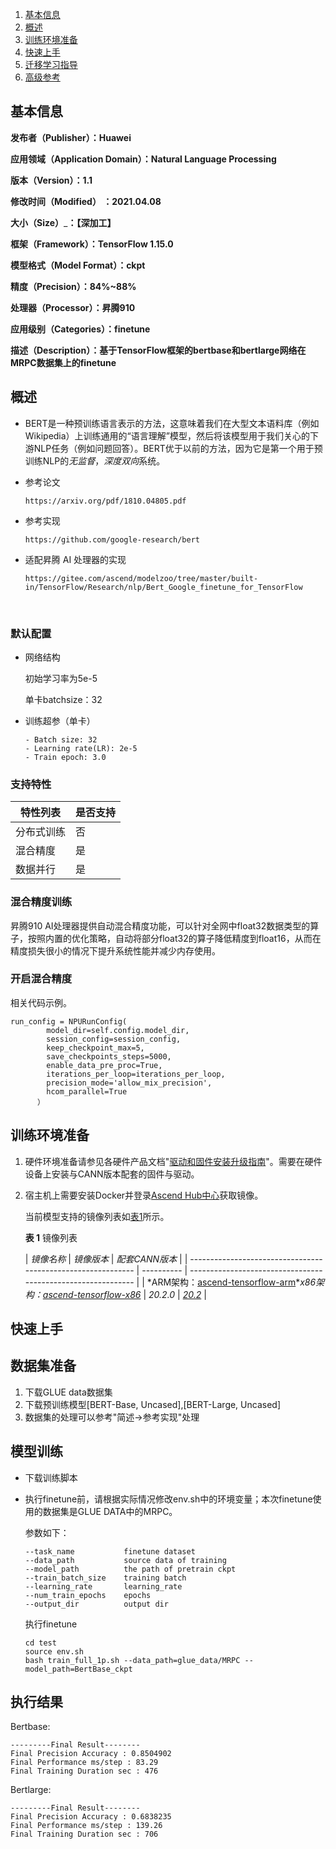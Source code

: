 1. [基本信息](#基本信息.md)
2. [概述](#概述.md)
3. [训练环境准备](#训练环境准备.md)
4. [快速上手](#快速上手.md)
5. [迁移学习指导](#迁移学习指导.md)
6. [高级参考](#高级参考.md)

## 基本信息

**发布者（Publisher）：Huawei**

**应用领域（Application Domain）：Natural Language Processing**

**版本（Version）：1.1**

**修改时间（Modified） ：2021.04.08**

**大小（Size）**_**：【深加工】**

**框架（Framework）：TensorFlow 1.15.0**

**模型格式（Model Format）：ckpt**

**精度（Precision）：84%~88%**

**处理器（Processor）：昇腾910**

**应用级别（Categories）：finetune**

**描述（Description）：基于TensorFlow框架的bertbase和bertlarge网络在MRPC数据集上的finetune**

## 概述

- BERT是一种预训练语言表示的方法，这意味着我们在大型文本语料库（例如Wikipedia）上训练通用的“语言理解”模型，然后将该模型用于我们关心的下游NLP任务（例如问题回答）。BERT优于以前的方法，因为它是第一个用于预训练NLP的*无监督*，*深度双向*系统。

- 参考论文

  ```
  https://arxiv.org/pdf/1810.04805.pdf
  ```

- 参考实现

  ```
  https://github.com/google-research/bert
  ```
  
- 适配昇腾 AI 处理器的实现

  ```
  https://gitee.com/ascend/modelzoo/tree/master/built-in/TensorFlow/Research/nlp/Bert_Google_finetune_for_TensorFlow
  ```

​    

### 默认配置

- 网络结构

  初始学习率为5e-5

  单卡batchsize：32

- 训练超参（单卡）

  ```
  - Batch size: 32
  - Learning rate(LR): 2e-5
  - Train epoch: 3.0
  ```

### 支持特性

| 特性列表   | 是否支持 |
| ---------- | -------- |
| 分布式训练 | 否       |
| 混合精度   | 是       |
| 数据并行   | 是       |

### 混合精度训练

昇腾910 AI处理器提供自动混合精度功能，可以针对全网中float32数据类型的算子，按照内置的优化策略，自动将部分float32的算子降低精度到float16，从而在精度损失很小的情况下提升系统性能并减少内存使用。

### 开启混合精度 

相关代码示例。

```
run_config = NPURunConfig(
        model_dir=self.config.model_dir,
        session_config=session_config,
        keep_checkpoint_max=5,
        save_checkpoints_steps=5000,
        enable_data_pre_proc=True,
        iterations_per_loop=iterations_per_loop,
        precision_mode='allow_mix_precision',
        hcom_parallel=True
      ）
```

## 训练环境准备

1. 硬件环境准备请参见各硬件产品文档"[驱动和固件安装升级指南](https://support.huawei.com/enterprise/zh/category/ai-computing-platform-pid-1557196528909)"。需要在硬件设备上安装与CANN版本配套的固件与驱动。

2. 宿主机上需要安装Docker并登录[Ascend Hub中心](https://ascendhub.huawei.com/#/detail?name=ascend-tensorflow-arm)获取镜像。

   当前模型支持的镜像列表如[表1](#zh-cn_topic_0000001074498056_table1519011227314)所示。

   **表 1** 镜像列表

   | *镜像名称*                                                   | *镜像版本* | *配套CANN版本*                                               |
| ------------------------------------------------------------ | ---------- | ------------------------------------------------------------ |
   | *ARM架构：[ascend-tensorflow-arm](https://ascend.huawei.com/ascendhub/#/detail?name=ascend-tensorflow-arm)**x86架构：[ascend-tensorflow-x86](https://ascend.huawei.com/ascendhub/#/detail?name=ascend-tensorflow-x86)* | *20.2.0*   | *[20.2](https://support.huawei.com/enterprise/zh/ascend-computing/cann-pid-251168373/software)* |

## 快速上手

## 数据集准备 

1. 下载GLUE data数据集
2. 下载预训练模型[BERT-Base, Uncased],[BERT-Large, Uncased]
3. 数据集的处理可以参考"简述->参考实现"处理

## 模型训练 

- 下载训练脚本

- 执行finetune前，请根据实际情况修改env.sh中的环境变量；本次finetune使用的数据集是GLUE DATA中的MRPC。

  参数如下：

  ```
  --task_name           finetune dataset
  --data_path           source data of training
  --model_path          the path of pretrain ckpt
  --train_batch_size    training batch
  --learning_rate       learning_rate
  --num_train_epochs    epochs
  --output_dir          output dir
  ```

  执行finetune

  ```
  cd test
  source env.sh
  bash train_full_1p.sh --data_path=glue_data/MRPC --model_path=BertBase_ckpt
  ```

## 执行结果

Bertbase:

```
---------Final Result--------
Final Precision Accuracy : 0.8504902
Final Performance ms/step : 83.29
Final Training Duration sec : 476
```

Bertlarge:

```
---------Final Result--------
Final Precision Accuracy : 0.6838235
Final Performance ms/step : 139.26
Final Training Duration sec : 706
```

